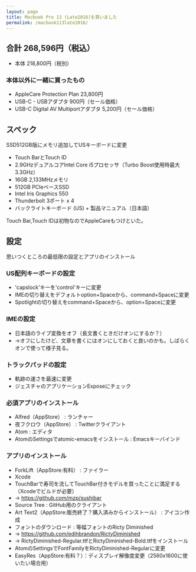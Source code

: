 ```yaml
---
layout: page
title: Macbook Pro 13 (Late2016)を買いました
permalink: /macbook113late2016/
---
```

## 合計 268,596円（税込）

* 本体 218,800円（税別）

### 本体以外に一緒に買ったもの
* AppleCare Protection Plan 23,800円
* USB-C - USBアダプタ 900円（セール価格）
* USB-C Digital AV Multiportアダプタ 5,200円（セール価格）

## スペック

SSD512GB版にメモリ追加してUSキーボードに変更

* Touch BarとTouch ID
* 2.9GHzデュアルコアIntel Core i5プロセッサ（Turbo Boost使用時最大3.3GHz）
* 16GB 2,133MHzメモリ
* 512GB PCIeベースSSD
* Intel Iris Graphics 550
* Thunderbolt 3ポート x 4
* バックライトキーボード (US) + 製品マニュアル（日本語）

Touch Bar,Touch IDは初物なのでAppleCareもつけといた。

## 設定
思いつくところの最低限の設定とアプリのインストール

### US配列キーボードの設定
* 'capslock'キーを'control'キーに変更
* IMEの切り替えをデフォルトoption+Spaceから、command+Spaceに変更
* Spotlightの切り替えをcommand+Spaceから、option+Spaceに変更

### IMEの設定
* 日本語のライブ変換をオフ（長文書くときだけオンにするか？）
* →オフにしたけど、文章を書くにはオンにしておくと良いのかも。しばらくオンで使って様子見る。

### トラックパッドの設定
* 軌跡の速さを最速に変更
* ジェスチャのアプリケーションExposeにチェック

### 必須アプリのインストール
* Alfred（AppStore） : ランチャー
* 夜フクロウ（AppStore） : Twitterクライアント
* Atom : エディタ
* AtomのSettingsでatomic-emacsをインストール : Emacsキーバインド

### アプリのインストール
* ForkLift（AppStore:有料） : ファイラー
* Xcode
* TouchBarで寿司を流してTouchBar付きモデルを買ったことに満足する（Xcodeでビルドが必要）
* → https://github.com/mzp/sushibar
* Source Tree : GitHub用のクライアント
* Art Text2（AppStore:販売終了？購入済みからインストール） : アイコン作成
* フォントのダウンロード : 等幅フォントのRicty Diminished
* → https://github.com/edihbrandon/RictyDiminished
* → RictyDiminished-Regular.ttfとRictyDiminished-Bold.ttfをインストール
* AtomのSettingsでFontFamilyをRictyDiminished-Regularに変更
* EasyRes（AppStore:有料？）：ディスプレイ解像度変更（2560x1600に使いたい場合用）
